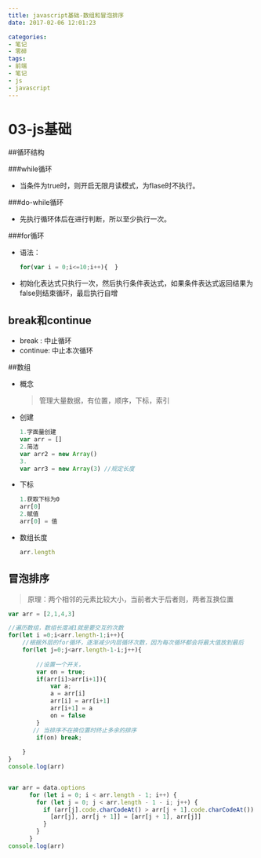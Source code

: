 ```yaml
---
title: javascript基础-数组和冒泡排序
date: 2017-02-06 12:01:23

categories:
- 笔记
- 零碎
tags:
- 前端
- 笔记
- js
- javascript
---
```



# 03-js基础



##循环结构

###while循环

+ 当条件为true时，则开启无限月读模式，为flase时不执行。

###do-while循环

+ 先执行循环体后在进行判断，所以至少执行一次。

###for循环

+ 语法：

  ```javascript
  for(var i = 0;i<=10;i++){  }
  ```

+ 初始化表达式只执行一次，然后执行条件表达式，如果条件表达式返回结果为false则结束循环，最后执行自增

## break和continue

+ break : 中止循环
+ continue: 中止本次循环





##数组

+ 概念

  > 管理大量数据，有位置，顺序，下标，索引

+ 创建

  ```js
  1.字面量创建
  var arr = []
  2.简洁
  var arr2 = new Array()
  3.
  var arr3 = new Array(3) //规定长度
  ```

+ 下标

  ```js
  1.获取下标为0
  arr[0]
  2.赋值
  arr[0] = 值
  ```

+ 数组长度

  ```js
  arr.length
  ```


## 冒泡排序

> 原理：两个相邻的元素比较大小，当前者大于后者则，两者互换位置

```js
var arr = [2,1,4,3]

//遍历数组，数组长度减1就是要交互的次数
for(let i =0;i<arr.length-1;i++){
    //根据外层的for循环，逐渐减少内层循环次数，因为每次循环都会将最大值放到最后
    for(let j=0;j<arr.length-1-i;j++){
        
        //设置一个开关，
        var on = true;
        if(arr[i]>arr[i+1]){
            var a;
            a = arr[i]
            arr[i] = arr[i+1]
            arr[i+1] = a
            on = false
        }
       // 当排序不在换位置时终止多余的排序
        if(on) break;
        
    }
}
console.log(arr)


var arr = data.options
      for (let i = 0; i < arr.length - 1; i++) {
        for (let j = 0; j < arr.length - 1 - i; j++) {
          if (arr[j].code.charCodeAt() > arr[j + 1].code.charCodeAt()) {
            [arr[j], arr[j + 1]] = [arr[j + 1], arr[j]]
          }
        }
      }
console.log(arr)

```

